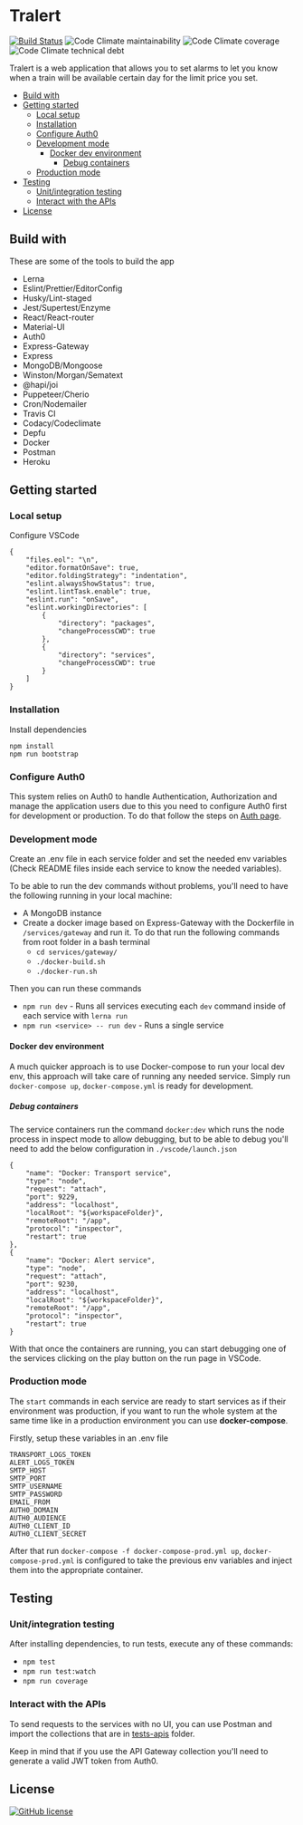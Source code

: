# Tralert

[![Build Status](https://travis-ci.org/gimeno/tralert.svg)](https://travis-ci.org/gimeno/tralert)
![Code Climate maintainability](https://img.shields.io/codeclimate/maintainability/gimeno/tralert)
![Code Climate coverage](https://img.shields.io/codeclimate/coverage/gimeno/tralert)
![Code Climate technical debt](https://img.shields.io/codeclimate/tech-debt/gimeno/tralert)

Tralert is a web application that allows you to set alarms to let you know when a train will be available certain day for the limit price you set.

-   [Build with](#build-with)
-   [Getting started](#getting-started)
    -   [Local setup](#local-setup)
    -   [Installation](#installation)
    -   [Configure Auth0](#configure-auth0)
    -   [Development mode](#development-mode)
        -   [Docker dev environment](#docker-dev-environment)
            -   [Debug containers](#debug-containers)
    -   [Production mode](#production-mode)
-   [Testing](#testing)
    -   [Unit/integration testing](#unit-integration-testing)
    -   [Interact with the APIs](#interact-with-the-apis)
-   [License](#license)

## Build with

These are some of the tools to build the app

-   Lerna
-   Eslint/Prettier/EditorConfig
-   Husky/Lint-staged
-   Jest/Supertest/Enzyme
-   React/React-router
-   Material-UI
-   Auth0
-   Express-Gateway
-   Express
-   MongoDB/Mongoose
-   Winston/Morgan/Sematext
-   @hapi/joi
-   Puppeteer/Cherio
-   Cron/Nodemailer
-   Travis CI
-   Codacy/Codeclimate
-   Depfu
-   Docker
-   Postman
-   Heroku

## Getting started

### Local setup

Configure VSCode

    {
        "files.eol": "\n",
        "editor.formatOnSave": true,
        "editor.foldingStrategy": "indentation",
        "eslint.alwaysShowStatus": true,
        "eslint.lintTask.enable": true,
        "eslint.run": "onSave",
        "eslint.workingDirectories": [
            {
                "directory": "packages",
                "changeProcessCWD": true
            },
            {
                "directory": "services",
                "changeProcessCWD": true
            }
        ]
    }

### Installation

Install dependencies

    npm install
    npm run bootstrap

### Configure Auth0

This system relies on Auth0 to handle Authentication, Authorization and manage the application users due to this you need to configure Auth0 first for development or production. To do that follow the steps on [Auth page](Auth.md).

### Development mode

Create an .env file in each service folder and set the needed env variables (Check README files inside each service to know the needed variables).

To be able to run the dev commands without problems, you'll need to have the following running in your local machine:

-   A MongoDB instance
-   Create a docker image based on Express-Gateway with the Dockerfile in `/services/gateway` and run it. To do that run the following commands from root folder in a bash terminal
    -   `cd services/gateway/`
    -   `./docker-build.sh`
    -   `./docker-run.sh`

Then you can run these commands

-   `npm run dev` - Runs all services executing each `dev` command inside of each service with `lerna run`
-   `npm run <service> -- run dev` - Runs a single service

#### Docker dev environment

A much quicker approach is to use Docker-compose to run your local dev env, this approach will take care of running any needed service. Simply run `docker-compose up`, `docker-compose.yml` is ready for development.

##### Debug containers

The service containers run the command `docker:dev` which runs the node process in inspect mode to allow debugging, but to be able to debug you'll need to add the below configuration in `./vscode/launch.json`

    {
        "name": "Docker: Transport service",
        "type": "node",
        "request": "attach",
        "port": 9229,
        "address": "localhost",
        "localRoot": "${workspaceFolder}",
        "remoteRoot": "/app",
        "protocol": "inspector",
        "restart": true
    },
    {
        "name": "Docker: Alert service",
        "type": "node",
        "request": "attach",
        "port": 9230,
        "address": "localhost",
        "localRoot": "${workspaceFolder}",
        "remoteRoot": "/app",
        "protocol": "inspector",
        "restart": true
    }

With that once the containers are running, you can start debugging one of the services clicking on the play button on the run page in VSCode.

### Production mode

The `start` commands in each service are ready to start services as if their environment was production, if you want to run the whole system at the same time like in a production environment you can use **docker-compose**.

Firstly, setup these variables in an .env file

    TRANSPORT_LOGS_TOKEN
    ALERT_LOGS_TOKEN
    SMTP_HOST
    SMTP_PORT
    SMTP_USERNAME
    SMTP_PASSWORD
    EMAIL_FROM
    AUTH0_DOMAIN
    AUTH0_AUDIENCE
    AUTH0_CLIENT_ID
    AUTH0_CLIENT_SECRET

After that run `docker-compose -f docker-compose-prod.yml up`, `docker-compose-prod.yml` is configured to take the previous env variables and inject them into the appropriate container.

## Testing

### Unit/integration testing

After installing dependencies, to run tests, execute any of these commands:

-   `npm test`
-   `npm run test:watch`
-   `npm run coverage`

### Interact with the APIs

To send requests to the services with no UI, you can use Postman and import the collections that are in [tests-apis](./assets/tests-apis) folder.

Keep in mind that if you use the API Gateway collection you'll need to generate a valid JWT token from Auth0.

## License

[![GitHub license](https://img.shields.io/badge/license-MIT-blue.svg)](LICENSE)
